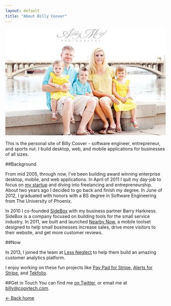 ```yaml
---
layout: default
title: "About Billy Coover"
---
```


![Billy Coov and one of his three humans](/img/billy.png)

This is the personal site of Billy Coover - software engineer, entrepreneur, and sports nut. I build desktop, web, and mobile applications for businesses of all sizes.

##Background

From mid 2005, through now, I've been building award winning enterprise desktop, mobile, and web applications. In April of 2011 I quit my day-job to focus on [my startup](http://www.sidebox.com) and diving into freelancing and entrepreneurship. About two years ago I decided to go back and finish my degree. In June of 2012, I graduated with honors with a BS degree in Software Engineering from The University of Phoenix.

In 2010 I co-founded [SideBox](http://www.sidebox.com) with my business partner Barry Harkness. SideBox is a company focused on building tools for the small service industry. In 2011, we built and launched [Nearby Now](http://servicepros.nreabynow.co), a mobile toolset designed to help small businesses increase sales, drive more visitors to their website, and get more customer reviews.

##Now

In 2013, I joined the team at [Less Neglect](http://www.lessneglect) to help them build an amazing customer analytics platform.

I enjoy working on these fun projects like [Pay Pad for Stripe](https://www.pay-pad.com), [Alerts for Stripe](https://www.pay-pad.com/alerts), and [Tekfolio](http://www.tekfolio.me).

##Get in Touch
You can find me [on Twitter](http://twitter.com/billycoover), or email me at [billy@coovtech.com](mailto:billy@coovtech.com).

[← Back home](http://coovtech.com)
